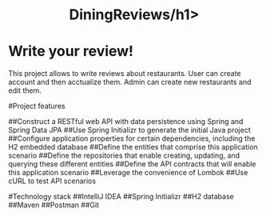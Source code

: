 <div align="center">
  <h1>DiningReviews/h1>
</div>

# Write your review!
This project allows to write reviews about restaurants. User can create account and then acctualize them. Admin can create new restaurants and edit them.

#Project features

##Construct a RESTful web API with data persistence using Spring and Spring Data JPA
##Use Spring Initializr to generate the initial Java project
##Configure application properties for certain dependencies, including the H2 embedded database
##Define the entities that comprise this application scenario
##Define the repositories that enable creating, updating, and querying these different entities
##Define the API contracts that will enable this application scenario
##Leverage the convenience of Lombok
##Use cURL to test API scenarios

#Technology stack
##IntelliJ IDEA
##Spring Initializr
##H2 database
##Maven
##Postman
##Git
